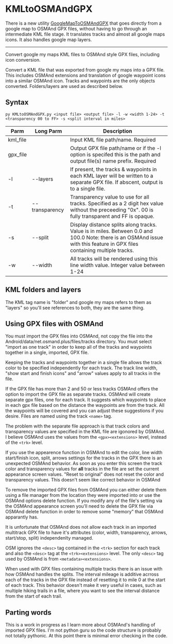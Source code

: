 # KMLtoOSMAndGPX
There is a new utility [GoogleMapToOSMAndGPX](https://github.com/tmusolf/GoogleMapToOSMAndGPX) that goes directly from a google map to OSMAnd GPX files, without having to go through an intermediate KML file stage.  It translates tracks and almost all google maps icons.  It also handles google map layers.

*******

Convert google my maps KML files to OSMAnd style GPX files, including icon conversion.

Convert a KML file that was exported from google my maps into a GPX file. This includes OSMAnd extensions and translation of google waypoint icons into a similar OSMAnd icon.  Tracks and waypoints are the only objects converted.  Folders/layers are used as described below.
## Syntax
```
py KMLtoOSMAndGPX.py <input file> <output file> -l -w <width 1-24> -t <transparency 00 to FF> -s <split interval in miles>
``` 
Parm | Long Parm | Description
--- | --- | ---
kml_file | | Input KML file path/name. Required
gpx_file | | Output GPX file path/name or if the -l option is specifed this is the path and output file(s) name prefix. Required
-l | --layers | If present, the tracks & waypoints in each KML layer will be written to a separate GPX file. If abscent, output is to a single file.
-t | --transparency | Transparency value to use for all tracks.  Specified as a 2 digit hex value without the preceeding "0x".  00 is fully transparent and FF is opaque.
-s | --split | Display distance splits along tracks. Value is in miles. Between 0.0 and 100.0 Note: there is an OSMAnd issue with this feature in GPX files containing multiple tracks.
 -w | --width | All tracks will be rendered using this line width value. Integer value between 1-24

## KML folders and layers
The KML tag name is "folder" and google my maps refers to them as "layers" so you'll see
references to both, they are the same thing.

## Using GPX files with OSMAnd
You must import the GPX files into OSMAnd, not copy the file into the Android/data/net.osmand.plus/files/tracks directory.  You must select "import as one track" in order to keep all of the tracks and waypoints together in a single, imported, GPX file. 

Keeping the tracks and waypoints together in a single file allows the track color to be specified independently for each track.  The track line width, "show start and finish icons" and "arrow" values apply to all tracks in the file.

If the GPX file has more than 2 and 50 or less tracks OSMAnd offers the option to import the GPX file as separate tracks. OSMAnd will create separate gpx files, one for each track.  It suggests which waypoints to place in each gpx file based on the distance the waypoints are from the track.  All the waypoints will be covered and you can adjust these suggestions if you desire. Files are named using the track `<name>` tag.

The problem with the separate file approach is that track colors and transparency values are specified in the KML file are igonored by OSMAnd.  I believe OSMAnd uses the values from the `<gpx><extensions>` level, instead of the `<trk>` level.

If you use the appearence function in OSMAnd to edit the color, line width start/finish icon, split, arrows settings for the tracks in the GPX there is an unexpected OSMAnd behavior.  As soon as you enter this screen the track color and transparency values for **all** tracks in the file are set the current appearance screen values. "Reset to original" does not reset the color and transparency values.  This doesn't seem like correct behavior in OSMAnd

To remove the imported GPX files from OSMAnd you can either delete them using a file manager from the location they were imported into or use the OSMAnd options delete function.  If you modify any of the file's setting via the OSMAnd appearance screen you'll need to delete the GPX file via OSMAnd delete function in order to remove some "memory" that OSMAnd apparantly has. 

It is unfortunate that OSMAnd does not allow each track in an imported multitrack GPX file to have it's attributes (color, width, transparency, arrows, start/stop, split) independenlty managed.

OSM ignores the `<desc>` tag contained in the `<trk>` section for each track and also the `<desc>` tag at the `<trk><extensions>` level.  The only `<desc>` tag used by OSMAnd is from `<metadata><extensions>`.

When used with GPX files containing multiple tracks there is an issue with how OSMAnd handles the splits.  The interval mileage is additive acrross each of the tracks in the GPX file instead of resetting it to mile 0 at the start of each track.  This behavior doesn't make it very useful in cases, such as multiple hiking trails in a file, where you want to see the interval distance from the start of each trail.

## Parting words
This is a work in progress as I learn more about OSMAnd's handling of imported GPX files. I'm not python guru so the code structure is probably not totally pythonic. At this point there is minimal error checking in the code.  

